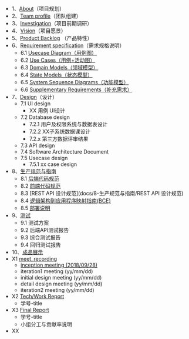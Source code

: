 * 1、[About](docs/1-about)（项目规划）
* 2、[Team profile](docs/2-team-profile)（团队组建）
* 3、[Investigation](docs/3-investigation)（项目前期调研）
* 4、[Vision](docs/4-vision)（项目愿景）
* 5、[Product Backlog](docs/5-product-backlog) （产品特性）
* 6、[Requirement specification](docs/6-requirement-specification)（需求规格说明）
    - 6.1 [Usecase Diagram（用例图）](docs/6-requirement-specification/1-usecase-diagram)
    - 6.2 [Use Cases（用例+活动图）](docs/6-requirement-specification/2-use-cases)
    - 6.3 [Domain Models（领域模型）](docs/6-requirement-specification/3-domain-models)
    - 6.4 [State Models（状态模型）](docs/6-requirement-specification/4-state-models)
    - 6.5 [System Sequence Diagrams（功能模型）](docs/6-requirement-specification/5-system-sequence-diagrams)
    - 6.6 [Supplementary Requirements（补充需求）](docs/6-requirement-specification/6-supplementary-requirements)
* 7、[Design](docs/7-design)（设计）
    - 7.1 UI design
        - XX 用例 UI设计
    - 7.2 Database design
        - 7.2.1 用户及权限系统与数据表设计
        - 7.2.2 XX子系统数据课设计 
        - 7.2.x 第三方数据评审结果
    - 7.3 API design
    - 7.4 Software Architecture Document
    - 7.5 Usecase design
         - 7.5.1 xx case design
* 8、[生产规范与指南](docs/8-生产规范与指南)
    - 8.1 [后端代码规范](docs/8-生产规范与指南/后端代码规范)
    - 8.2 [前端代码规范](docs/8-生产规范与指南/前端代码规范)
    - 8.3 [REST API 设计规范](docs/8-生产规范与指南/REST API 设计规范)
    - 8.4 [逻辑架构到应用程序映射指南(BCE)](docs/8-生产规范与指南/逻辑架构到应用程序映射指南)
    - 8.5 [部署说明](docs/8-生产规范与指南/部署说明)
* 9、[测试](docs/9-测试)
    - 9.1 测试方案
    - 9.2 后端API测试报告
    - 9.3 综合测试报告
    - 9.4 回归测试报告
* 10、[成品展示](docs/10-成品展示)
* X1 [meet_recording](docs/X1-meet-records)
    - [inception meeting (2018/09/28)](docs/X1-meet-records/20180928)
    - iteration1 meeting (yy/mm/dd)
    - initial design meeting (yy/mm/dd)
    - detail design meeting (yy/mm/dd)
    - iteration2 meeting (yy/mm/dd)
* X2 [Tech/Work Report](docs/X2-work-report)
    - 学号-title
* X3 [Final Report](docs/X3-final-report)
    - 学号-title
    - 小组分工与贡献率说明
* XX
